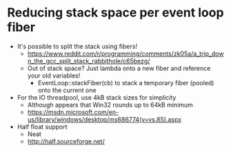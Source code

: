 <!-- TITLE: Scribbles -->
<!-- SUBTITLE: Simply various thoughts and ideas -->

# Reducing stack space per event loop fiber
* It's possible to split the stack using fibers!
	* https://www.reddit.com/r/programming/comments/zk05a/a_trip_down_the_gcc_split_stack_rabbithole/c65bezg/
	* Out of stack space? Just lambda onto a new fiber and reference your old variables!
		* EventLoop::stackFiber(cb) to stack a temporary fiber (pooled) onto the current one
* For the IO threadpool, use 4kB stack sizes for simplicity
	* Although appears that Win32 rounds up to 64kB minimum
	* https://msdn.microsoft.com/en-us/library/windows/desktop/ms686774(v=vs.85).aspx
* Half float support
	* Neat
	* http://half.sourceforge.net/